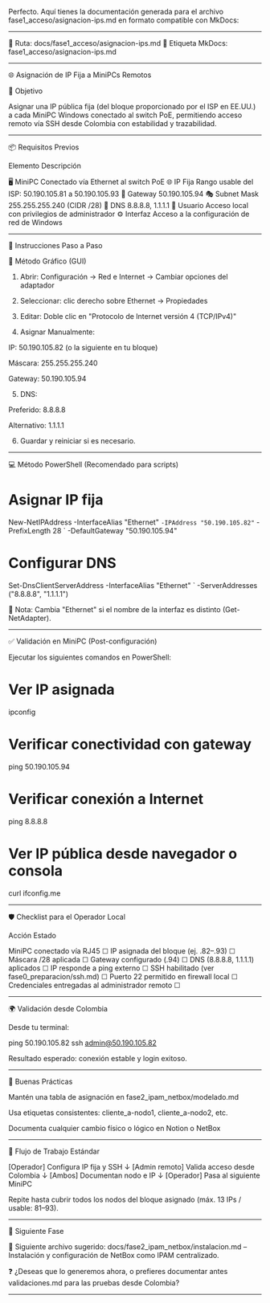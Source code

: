 Perfecto. Aquí tienes la documentación generada para el archivo fase1_acceso/asignacion-ips.md en formato compatible con MkDocs:


---

📁 Ruta: docs/fase1_acceso/asignacion-ips.md
🔖 Etiqueta MkDocs: fase1_acceso/asignacion-ips.md


---

🌐 Asignación de IP Fija a MiniPCs Remotos

🎯 Objetivo

Asignar una IP pública fija (del bloque proporcionado por el ISP en EE.UU.) a cada MiniPC Windows conectado al switch PoE, permitiendo acceso remoto vía SSH desde Colombia con estabilidad y trazabilidad.


---

📦 Requisitos Previos

Elemento	Descripción

🖥 MiniPC	Conectado vía Ethernet al switch PoE
🌐 IP Fija	Rango usable del ISP: 50.190.105.81 a 50.190.105.93
📍 Gateway	50.190.105.94
🎭 Subnet Mask	255.255.255.240 (CIDR /28)
🔐 DNS	8.8.8.8, 1.1.1.1
👤 Usuario	Acceso local con privilegios de administrador
⚙ Interfaz	Acceso a la configuración de red de Windows



---

🧭 Instrucciones Paso a Paso

🔧 Método Gráfico (GUI)

1. Abrir: Configuración → Red e Internet → Cambiar opciones del adaptador


2. Seleccionar: clic derecho sobre Ethernet → Propiedades


3. Editar: Doble clic en "Protocolo de Internet versión 4 (TCP/IPv4)"


4. Asignar Manualmente:

IP: 50.190.105.82 (o la siguiente en tu bloque)

Máscara: 255.255.255.240

Gateway: 50.190.105.94



5. DNS:

Preferido: 8.8.8.8

Alternativo: 1.1.1.1



6. Guardar y reiniciar si es necesario.




---

💻 Método PowerShell (Recomendado para scripts)

# Asignar IP fija
New-NetIPAddress -InterfaceAlias "Ethernet" `
  -IPAddress "50.190.105.82" `
  -PrefixLength 28 `
  -DefaultGateway "50.190.105.94"

# Configurar DNS
Set-DnsClientServerAddress -InterfaceAlias "Ethernet" `
  -ServerAddresses ("8.8.8.8", "1.1.1.1")

🔔 Nota: Cambia "Ethernet" si el nombre de la interfaz es distinto (Get-NetAdapter).


---

✅ Validación en MiniPC (Post-configuración)

Ejecutar los siguientes comandos en PowerShell:

# Ver IP asignada
ipconfig

# Verificar conectividad con gateway
ping 50.190.105.94

# Verificar conexión a Internet
ping 8.8.8.8

# Ver IP pública desde navegador o consola
curl ifconfig.me


---

🛡 Checklist para el Operador Local

Acción	Estado

MiniPC conectado vía RJ45	☐
IP asignada del bloque (ej. .82–.93)	☐
Máscara /28 aplicada	☐
Gateway configurado (.94)	☐
DNS (8.8.8.8, 1.1.1.1) aplicados	☐
IP responde a ping externo	☐
SSH habilitado (ver fase0_preparacion/ssh.md)	☐
Puerto 22 permitido en firewall local	☐
Credenciales entregadas al administrador remoto	☐



---

🌍 Validación desde Colombia

Desde tu terminal:

ping 50.190.105.82
ssh admin@50.190.105.82

Resultado esperado: conexión estable y login exitoso.


---

🧠 Buenas Prácticas

Mantén una tabla de asignación en fase2_ipam_netbox/modelado.md

Usa etiquetas consistentes: cliente_a-nodo1, cliente_a-nodo2, etc.

Documenta cualquier cambio físico o lógico en Notion o NetBox



---

🔁 Flujo de Trabajo Estándar

[Operador] Configura IP fija y SSH
      ↓
[Admin remoto] Valida acceso desde Colombia
      ↓
[Ambos] Documentan nodo e IP
      ↓
[Operador] Pasa al siguiente MiniPC

Repite hasta cubrir todos los nodos del bloque asignado (máx. 13 IPs / usable: 81–93).


---

🧩 Siguiente Fase

📘 Siguiente archivo sugerido:
docs/fase2_ipam_netbox/instalacion.md – Instalación y configuración de NetBox como IPAM centralizado.

❓ ¿Deseas que lo generemos ahora, o prefieres documentar antes validaciones.md para las pruebas desde Colombia?


---

